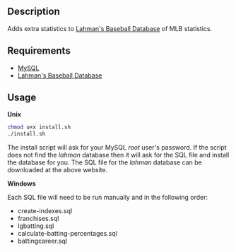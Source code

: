 Description
-----------
Adds extra statistics to [Lahman's Baseball Database](http://www.seanlahman.com/baseball-archive/statistics/)
of MLB statistics.

Requirements
------------
* [MySQL](https://www.mysql.com/)
* [Lahman's Baseball Database](http://www.seanlahman.com/baseball-archive/statistics/)

Usage
-----
**Unix**

```sh
chmod u+x install.sh
./install.sh
```

The install script will ask for your MySQL *root* user's password.  If the
script does not find the *lahman* database then it will ask for the SQL file
and install the database for you.  The SQL file for the *lahman* database
can be downloaded at the above website.

**Windows**

Each SQL file will need to be run manually and in the following order:

* create-indexes.sql
* franchises.sql
* lgbatting.sql
* calculate-batting-percentages.sql
* battingcareer.sql


